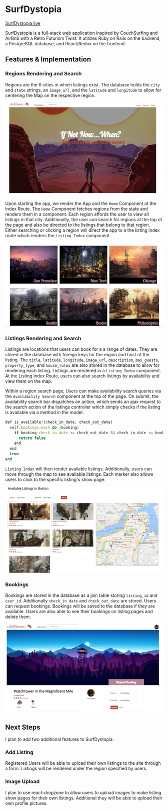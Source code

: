 # SurfDystopia

[SurfDystopia live][heroku]


SurfDystopia is a full-stack web application inspired by CouchSurfing and AirBnb with a Retro Futurism Twist. It utilizes Ruby on Rails on the backend, a PostgreSQL database, and React/Redux on the frontend.

[heroku]: https://surfdystopia.herokuapp.com/#/

## Features & Implementation

### Regions Rendering and Search
Regions are the 6 cities in which listings exist. The database holds the `city` and `state` strings, an `image_url`, and the `latitude` and `longitude` to allow for centering the Map on the respective region.

![Splash Page](docs/Screenshots/SplashImage.png)

Upon starting the app, we render the App and the `Home` Component at the Index Route. The `Home` Component fetches regions from the state and renders them in a component. Each region affords the user to view all listings in that city. Additionally, the user can search for regions at the top of the page and also be directed to the listings that belong to that region. Either searching or clicking a region will direct the app to a the listing index route which renders the `Listing Index` component.

![Regions Index][regions]

### Listings Rendering and Search

Listings are locations that users can book for a a range of dates. They are stored in the database with foreign keys for the region and host of the listing. The `title`, `latitude`, `longitude`, `image_url`, `description`, `max_guests`, `property_type`, and `house_rules` are also stored in the database to allow for rendering each listing. Listings are rendered in a `Listing Index` component. At the Listing Index Route, users can also search listings by availability and view them on the map.

Within a region search page, Users can make availability search queries via the `Availability Search` component at the top of the page. On submit, the availability search bar dispatches an action, which sends an ajax request to the search action of the listings controller which simply checks if the listing is available via a method in the model.

```.js
def is_available?(check_in_date, check_out_date)
  self.bookings.each do |booking|
    if booking.check_in_date <= check_out_date && check_in_date <= booking.check_out_date
      return false
    end
  end
  true
end
```

`Listing Index` will then render available listings. Additionally, users can move through the map to see available listings. Each marker also allows users to click to the specific listing's show page.

![Listing Index][listingindex]

### Bookings

Bookings are stored in the database as a join table storing `listing_id` and `user_id`. Additionally `check_in_date` and `check_out_date` are stored. Users can request bookings. Bookings will be saved to the database if they are available. Users are also able to see their bookings on listing pages and delete them.

![Listing Show][listingshow]

## Next Steps

I plan to add two additional features to SurfDystopia:

### Add Listing

Registered Users will be able to upload their own listings to the site through a form. Listings will be rendered under the region specified by users.

### Image Upload

I plan to use react-dropzone to allow users to upload images to make listing show pages for their own listings. Additional they will be able to upload their own profile pictures.

[splashpage]: ./docs/Screenshots/SplashImage.png
[regions]: ./docs/Screenshots/RegionIndex.png
[regions]: ./docs/Screenshots/RegionIndex.png
[listingshow]: ./docs/Screenshots/ListingShowPage.png
[listingindex]: ./docs/Screenshots/ListingIndexPage.png
